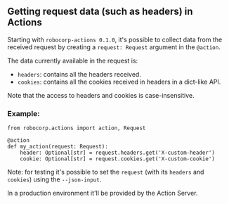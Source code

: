## Getting request data (such as headers) in Actions

Starting with `robocorp-actions 0.1.0`, it's possible to collect data from the
received request by creating a `request: Request` argument in the `@action`.

The data currently available in the request is:

- `headers`: contains all the headers received.
- `cookies`: contains all the cookies received in headers in a dict-like API.

Note that the access to headers and cookies is case-insensitive.

### Example:

```
from robocorp.actions import action, Request

@action
def my_action(request: Request):
    header: Optional[str] = request.headers.get('X-custom-header')
    cookie: Optional[str] = request.cookies.get('X-custom-cookie')

```

Note: for testing it's possible to set the `request` (with its `headers` and `cookies`)
using the `--json-input`.

In a production environment it'll be provided by the Action Server.
